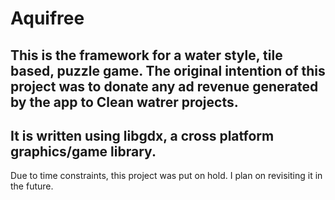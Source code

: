 # Aquifree

This is the framework for a water style, tile based, puzzle game. The original intention of this project was to donate any ad revenue generated by the app to Clean watrer projects.
---
It is written using libgdx, a cross platform graphics/game library.
---
Due to time constraints, this project was put on hold. I plan on revisiting it in the future.
